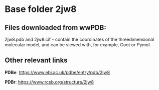 # Base folder 2jw8

## Files downloaded from wwPDB:

2jw8.pdb and 2jw8.cif - contain the coordinates of the threedimensional molecular model, and can be viewed with, for example, Coot or Pymol.


## Other relevant links 
**PDBe**:  https://www.ebi.ac.uk/pdbe/entry/pdb/2jw8
 
**PDBr**: https://www.rcsb.org/structure/2jw8 
